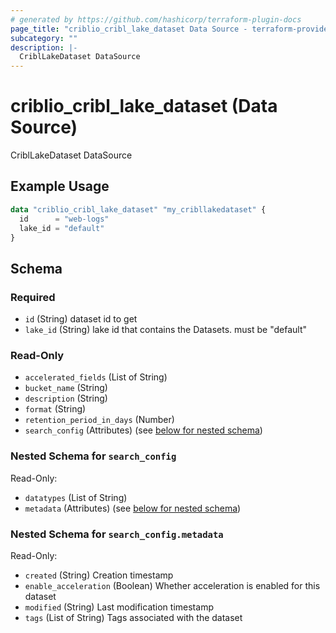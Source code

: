 ```yaml
---
# generated by https://github.com/hashicorp/terraform-plugin-docs
page_title: "criblio_cribl_lake_dataset Data Source - terraform-provider-criblio"
subcategory: ""
description: |-
  CriblLakeDataset DataSource
---
```


# criblio_cribl_lake_dataset (Data Source)

CriblLakeDataset DataSource

## Example Usage

```terraform
data "criblio_cribl_lake_dataset" "my_cribllakedataset" {
  id      = "web-logs"
  lake_id = "default"
}
```

<!-- schema generated by tfplugindocs -->
## Schema

### Required

- `id` (String) dataset id to get
- `lake_id` (String) lake id that contains the Datasets. must be "default"

### Read-Only

- `accelerated_fields` (List of String)
- `bucket_name` (String)
- `description` (String)
- `format` (String)
- `retention_period_in_days` (Number)
- `search_config` (Attributes) (see [below for nested schema](#nestedatt--search_config))

<a id="nestedatt--search_config"></a>
### Nested Schema for `search_config`

Read-Only:

- `datatypes` (List of String)
- `metadata` (Attributes) (see [below for nested schema](#nestedatt--search_config--metadata))

<a id="nestedatt--search_config--metadata"></a>
### Nested Schema for `search_config.metadata`

Read-Only:

- `created` (String) Creation timestamp
- `enable_acceleration` (Boolean) Whether acceleration is enabled for this dataset
- `modified` (String) Last modification timestamp
- `tags` (List of String) Tags associated with the dataset
